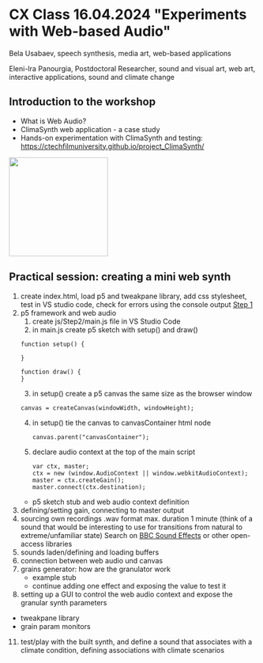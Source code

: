 # CX Class 16.04.2024 "Experiments with Web-based Audio"
Bela Usabaev, speech synthesis, media art, web-based applications

Eleni-Ira Panourgia, Postdoctoral Researcher, sound and visual art, web art, interactive applications, sound and climate change

## Introduction to the workshop
- What is Web Audio?
- ClimaSynth web application - a case study
- Hands-on experimentation with ClimaSynth and testing: https://ctechfilmuniversity.github.io/project_ClimaSynth/

<img src="https://github.com/xy-grainsynth/xy-prototype/assets/115570643/34b7190e-8a4f-4ede-9a6f-cfd78e3b5bac"  width="200" height="200">

## Practical session: creating a mini web synth
1. create index.html, load p5 and tweakpane library, add css stylesheet, test in VS studio code, check for errors using the console output [Step 1](https://github.com/xy-grainsynth/workshop/tree/3e2b8b6582ee4d3fdd18285555bde1f1e51077b2)
2. p5 framework and web audio
   1. create js/Step2/main.js file in VS Studio Code
   2. in main.js create p5 sketch with setup() and draw()
     ```
     function setup() {

     }

     function draw() {
     }
     ```
   3. in setup() create a p5 canvas the same size as the browser window
     ```
     canvas = createCanvas(windowWidth, windowHeight);
     ```
   4. in setup() tie the canvas to canvasContainer html node
       ```
       canvas.parent("canvasContainer");
       ```
   5. declare audio context at the top of the main script
      ```
      var ctx, master;
      ctx = new (window.AudioContext || window.webkitAudioContext);
      master = ctx.createGain();
      master.connect(ctx.destination);
      ```
   - p5 sketch stub and web audio context definition
5. defining/setting gain, connecting to master output
6. sourcing own recordings .wav format max. duration 1 minute (think of a sound that would be interesting to use for transitions from natural to extreme/unfamiliar state) Search on [BBC Sound Effects](https://sound-effects.bbcrewind.co.uk/search?q=nature&resultSize=30) or other open-access libraries
7. sounds laden/defining and loading buffers
8. connection between web audio und canvas
9. grains generator: how are the granulator work
   - example stub
   - continue adding one effect and exposing the value to test it 
10. setting up a GUI to control the web audio context and expose the granular synth parameters
   - tweakpane library
   - grain param monitors
11. test/play with the built synth, and define a sound that associates with a climate condition, defining associations with climate scenarios

